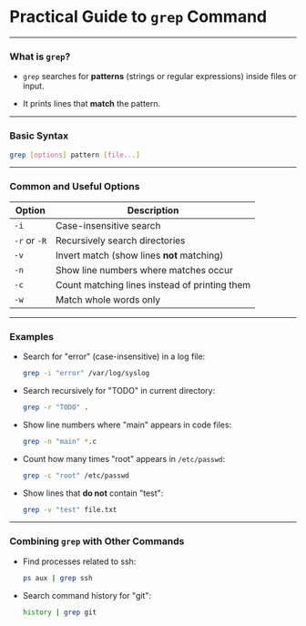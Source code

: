 # Practical Guide to `grep` Command
---
### What is `grep`?

- `grep` searches for **patterns** (strings or regular expressions) inside files or input.
    
- It prints lines that **match** the pattern.

---
### Basic Syntax

```bash
grep [options] pattern [file...]
```

---
### Common and Useful Options

| Option       | Description                                     |
| ------------ | ----------------------------------------------- |
| `-i`         | Case-insensitive search                         |
| `-r` or `-R` | Recursively search directories                  |
| `-v`         | Invert match (show lines **not** matching)      |
| `-n`         | Show line numbers where matches occur           |
| `-c`         | Count matching lines instead of printing them   |
| `-w`         | Match whole words only                          |

---

### Examples

- Search for "error" (case-insensitive) in a log file:
    
    ```bash
    grep -i "error" /var/log/syslog
    ```
    
- Search recursively for "TODO" in current directory:
    
    ```bash
    grep -r "TODO" .
    ```
    
- Show line numbers where "main" appears in code files:
    
    ```bash
    grep -n "main" *.c
    ```
    
- Count how many times "root" appears in `/etc/passwd`:
    
    ```bash
    grep -c "root" /etc/passwd
    ```
    
- Show lines that **do not** contain "test":
    
    ```bash
    grep -v "test" file.txt
    ```

---

### Combining `grep` with Other Commands

- Find processes related to ssh:
    
    ```bash
    ps aux | grep ssh
    ```
    
- Search command history for "git":
    
    ```bash
    history | grep git
    ```
